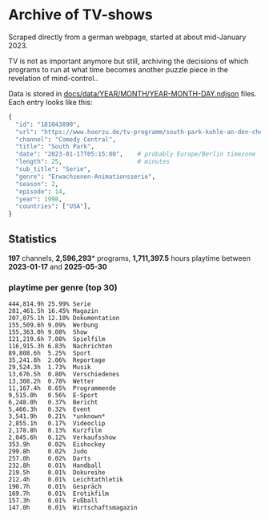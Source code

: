 # Archive of TV-shows

Scraped directly from a german webpage, started at about mid-January 2023.

TV is not as important anymore but still, archiving the decisions of which programs to run at what time
becomes another puzzle piece in the revelation of mind-control.. 

Data is stored in [docs/data/YEAR/MONTH/YEAR-MONTH-DAY.ndjson](docs/data/) files. 
Each entry looks like this:

```python
{
  "id": "181043890", 
  "url": "https://www.hoerzu.de/tv-programm/south-park-kohle-an-den-chefkoch/bid_181043890/", 
  "channel": "Comedy Central", 
  "title": "South Park", 
  "date": "2023-01-17T05:15:00",    # probably Europe/Berlin timezone 
  "length": 25,                     # minutes 
  "sub_title": "Serie", 
  "genre": "Erwachsenen-Animationsserie", 
  "season": 2, 
  "episode": 14, 
  "year": 1998, 
  "countries": ["USA"],
}
```

## Statistics

**197** channels, **2,596,293*** programs, **1,711,397.5** hours playtime between **2023-01-17** and **2025-05-30**


### playtime per genre (top 30)

    444,814.9h 25.99% Serie
    281,461.5h 16.45% Magazin
    207,075.1h 12.10% Dokumentation
    155,509.6h 9.09%  Werbung
    155,363.0h 9.08%  Show
    121,219.6h 7.08%  Spielfilm
    116,915.3h 6.83%  Nachrichten
    89,808.6h  5.25%  Sport
    35,241.8h  2.06%  Reportage
    29,524.3h  1.73%  Musik
    13,676.5h  0.80%  Verschiedenes
    13,308.2h  0.78%  Wetter
    11,167.4h  0.65%  Programmende
    9,515.0h   0.56%  E-Sport
    6,248.0h   0.37%  Bericht
    5,466.3h   0.32%  Event
    3,541.9h   0.21%  *unknown*
    2,855.1h   0.17%  Videoclip
    2,178.8h   0.13%  Kurzfilm
    2,045.6h   0.12%  Verkaufsshow
    353.9h     0.02%  Eishockey
    299.8h     0.02%  Judo
    257.0h     0.02%  Darts
    232.8h     0.01%  Handball
    219.5h     0.01%  Dokureihe
    212.4h     0.01%  Leichtathletik
    190.7h     0.01%  Gespräch
    169.7h     0.01%  Erotikfilm
    157.3h     0.01%  Fußball
    147.0h     0.01%  Wirtschaftsmagazin
